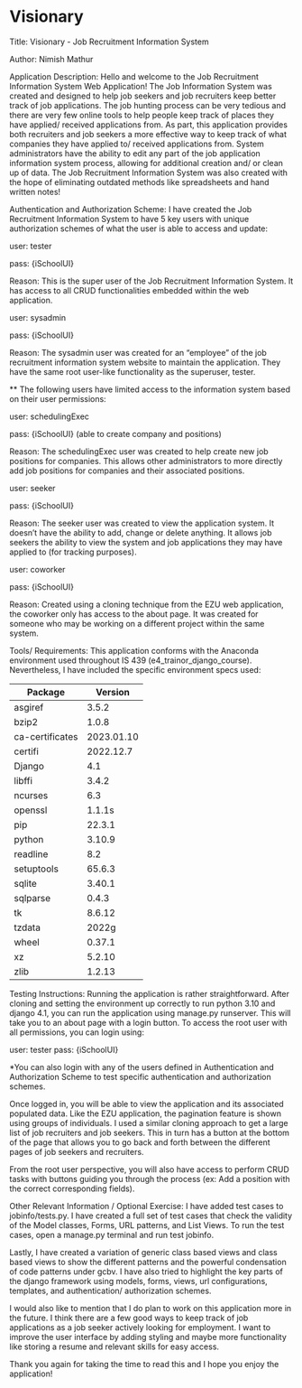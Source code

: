 # Visionary

Title: Visionary - Job Recruitment Information System

Author: Nimish Mathur

Application Description: Hello and welcome to the Job Recruitment Information System Web Application! The Job Information System was created and designed to help job seekers and job recruiters keep better track of job applications. The job hunting process can be very tedious and there are very few online tools to help people keep track of places they have applied/ received applications from. As part, this application provides both recruiters and job seekers a more effective way to keep track of what companies they have applied to/ received applications from. System administrators have the ability to edit any part of the job application information system process, allowing for additional creation and/ or clean up of data. The Job Recruitment Information System was also created with the hope of eliminating outdated methods like spreadsheets and hand written notes!

Authentication and Authorization Scheme: I have created the Job Recruitment Information System to have 5 key users with unique authorization schemes of what the user is able to access and update:

user: tester

pass: {iSchoolUI}

Reason: This is the super user of the Job Recruitment Information System. It has access to all CRUD functionalities embedded within the web application. 

user: sysadmin

pass: {iSchoolUI}

Reason: The sysadmin user was created for an “employee” of the job recruitment information system website to maintain the application. They have the same root user-like functionality as the superuser, tester.

** The following users have limited access to the information system based on their user permissions: 

user: schedulingExec

pass: {iSchoolUI}
	(able to create company and positions)

Reason: The schedulingExec user was created to help create new job positions for companies. This allows other administrators to more directly add job positions for companies and their associated positions.

user: seeker

pass: {iSchoolUI}

Reason: The seeker user was created to view the application system. It doesn’t have the ability to add, change or delete anything. It allows job seekers the ability to view the system and job applications they may have applied to (for tracking purposes).


user: coworker

pass: {iSchoolUI}

Reason: Created using a cloning technique from the EZU web application, the coworker only has access to the about page. It was created for someone who may be working on a different project within the same system.


Tools/ Requirements: This application conforms with the Anaconda environment used throughout IS 439 (e4_trainor_django_course). Nevertheless, I have included the specific environment specs used:

| Package      | Version |
|-----------------|------------|
| asgiref         | 3.5.2      |
| bzip2           | 1.0.8      |
| ca-certificates | 2023.01.10 |
| certifi         | 2022.12.7  |
| Django          | 4.1       |
| libffi          | 3.4.2         |
| ncurses         | 6.3       |
| openssl         | 1.1.1s  |
| pip             | 22.3.1     |
| python          | 3.10.9  |
| readline        | 8.2        |
| setuptools      | 65.6.3 |
| sqlite          | 3.40.1    |
| sqlparse        | 0.4.3   |
| tk              | 8.6.12      |
| tzdata          | 2022g   |
| wheel           | 0.37.1  |
| xz              | 5.2.10     |
| zlib            | 1.2.13     |

Testing Instructions: Running the application is rather straightforward. After cloning and setting the environment up correctly to run python 3.10 and django 4.1, you can run the application using manage.py runserver. This will take you to an about page with a login button. To access the root user with all permissions, you can login using: 

user: tester
pass: {iSchoolUI}

*You can also login with any of the users defined in Authentication and Authorization Scheme to test specific authentication and authorization schemes.

Once logged in, you will be able to view the application and its associated populated data. Like the EZU application, the pagination feature is shown using groups of individuals. I used a similar cloning approach to get a large list of job recruiters and job seekers. This in turn has a button at the bottom of the page that allows you to go back and forth between the different pages of job seekers and recruiters.

From the root user perspective, you will also have access to perform CRUD tasks with buttons guiding you through the process (ex: Add a position with the correct corresponding fields). 

Other Relevant Information / Optional Exercise: I have added test cases to jobinfo/tests.py. I have created a full set of test cases that check the validity of the Model classes, Forms, URL patterns, and List Views. To run the test cases, open a manage.py terminal and run test jobinfo. 

Lastly, I have created a variation of generic class based views and class based views to show the different patterns and the powerful condensation of code patterns under gcbv. I have also tried to highlight the key parts of the django framework using models, forms, views, url configurations, templates, and authentication/ authorization schemes.

I would also like to mention that I do plan to work on this application more in the future. I think there are a few good ways to keep track of job applications as a job seeker actively looking for employment. I want to improve the user interface by adding styling and maybe more functionality like storing a resume and relevant skills for easy access.

Thank you again for taking the time to read this and I hope you enjoy the application!


